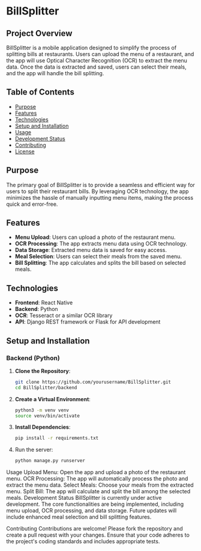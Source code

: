 # BillSplitter

## Project Overview
BillSplitter is a mobile application designed to simplify the process of splitting bills at restaurants. Users can upload the menu of a restaurant, and the app will use Optical Character Recognition (OCR) to extract the menu data. Once the data is extracted and saved, users can select their meals, and the app will handle the bill splitting.

## Table of Contents
- [Purpose](#purpose)
- [Features](#features)
- [Technologies](#technologies)
- [Setup and Installation](#setup-and-installation)
- [Usage](#usage)
- [Development Status](#development-status)
- [Contributing](#contributing)
- [License](#license)

## Purpose
The primary goal of BillSplitter is to provide a seamless and efficient way for users to split their restaurant bills. By leveraging OCR technology, the app minimizes the hassle of manually inputting menu items, making the process quick and error-free.

## Features
- **Menu Upload**: Users can upload a photo of the restaurant menu.
- **OCR Processing**: The app extracts menu data using OCR technology.
- **Data Storage**: Extracted menu data is saved for easy access.
- **Meal Selection**: Users can select their meals from the saved menu.
- **Bill Splitting**: The app calculates and splits the bill based on selected meals.

## Technologies
- **Frontend**: React Native
- **Backend**: Python
- **OCR**: Tesseract or a similar OCR library
- **API**: Django REST framework or Flask for API development

## Setup and Installation

### Backend (Python)
1. **Clone the Repository**:
   ```bash
   git clone https://github.com/yourusername/BillSplitter.git
   cd BillSplitter/backend
2. **Create a Virtual Environment**:
   ```bash
   python3 -m venv venv
   source venv/bin/activate
3. **Install Dependencies**:
   ```bash
   pip install -r requirements.txt
4. Run the server:
   ```bash
   python manage.py runserver

  Usage
Upload Menu: Open the app and upload a photo of the restaurant menu.
OCR Processing: The app will automatically process the photo and extract the menu data.
Select Meals: Choose your meals from the extracted menu.
Split Bill: The app will calculate and split the bill among the selected meals.
Development Status
BillSplitter is currently under active development. The core functionalities are being implemented, including menu upload, OCR processing, and data storage. Future updates will include enhanced meal selection and bill splitting features.

Contributing
Contributions are welcome! Please fork the repository and create a pull request with your changes. Ensure that your code adheres to the project's coding standards and includes appropriate tests.

